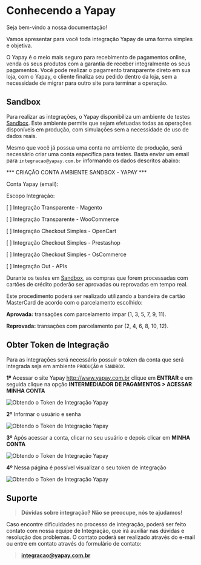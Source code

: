 # Conhecendo a Yapay


Seja bem-vindo a nossa documentação!

Vamos apresentar para você toda integração Yapay de uma forma simples e objetiva.

O Yapay é o meio mais seguro para recebimento de pagamentos online, venda os seus produtos com a garantia de receber integralmente os seus pagamentos. Você pode realizar o pagamento transparente direto em sua loja, com o Yapay, o cliente finaliza seu pedido dentro da loja, sem a necessidade de migrar para outro site para terminar a operação.

## Sandbox

Para realizar as integrações, o Yapay disponibiliza um ambiente de testes <a href="https://intermediador.sandbox.yapay.com.br/signin" target="_blank" class="linkPadraoVerde">Sandbox</a>. Este ambiente permite que sejam efetuadas todas as operações disponíveis em produção, com simulações sem a necessidade de uso de dados reais.

Mesmo que você já possua uma conta no ambiente de produção, será necessário criar uma conta específica para testes. Basta enviar um email para `integracao@yapay.com.br` informando os dados descritos abaixo:


<div id="form-content-button" class="form-traycheckout text-left clearfix center col-sm-6">

*** CRIAÇÃO CONTA AMBIENTE SANDBOX - YAPAY ***

 Conta Yapay (email): 
 
 Escopo Integração: 
 
 [ ] Integração Transparente - Magento
 
 [ ] Integração Transparente - WooCommerce
 
 
 [ ] Integração Checkout Simples - OpenCart
 
 [ ] Integração Checkout Simples - Prestashop
 
 [ ] Integração Checkout Simples - OsCommerce
 
 
 [ ] Integração Out - APIs

</div> 



Durante os testes em <a href="https://intermediador.sandbox.yapay.com.br/signin" target="_blank" class="linkPadraoVerde">Sandbox</a>, as compras que forem processadas com cartões de crédito poderão ser aprovadas ou reprovadas em tempo real. 

Este procedimento poderá ser realizado utilizando a bandeira de cartão MasterCard de acordo com o parcelamento escolhido: 

**Aprovada:** transações com parcelamento ímpar (1, 3, 5, 7, 9, 11). 


**Reprovada:** transações com parcelamento par (2, 4, 6, 8, 10, 12).


## Obter Token de Integração

Para as integrações será necessário possuir o token da conta que será integrada seja em ambiente `PRODUÇÃO` e `SANDBOX`.


**1º** Acessar o site Yapay <a href="http://www.yapay.com.br" target="_blank" class="linkPadraoVerde">http://www.yapay.com.br</a> clique em **ENTRAR** e em seguida clique na opção **INTERMEDIADOR DE PAGAMENTOS > ACESSAR MINHA CONTA**

![Obtendo o Token de Integração Yapay](/images/ObterToken0.png "Obtendo o Token de Integração Yapay")


**2º** Informar o usuário e senha

![Obtendo o Token de Integração Yapay](/images/ObterToken00.png "Obtendo o Token de Integração Yapay")


**3º** Após acessar a conta, clicar no seu usuário e depois clicar em **MINHA CONTA**

![Obtendo o Token de Integração Yapay](/images/ObterToken.png "Obtendo o Token de Integração Yapay")

**4º** Nessa página é possível visualizar o seu token de integração

![Obtendo o Token de Integração Yapay](/images/ObterToken2.png "Obtendo o Token de Integração Yapay")



## Suporte


> **Dúvidas sobre integração? Não se preocupe, nós te ajudamos!**


Caso encontre dificuldades no processo de integração, poderá ser feito contato com nossa equipe de Integração, que irá auxiliar nas dúvidas e resolução dos problemas. O contato poderá ser realizado através do e-mail ou entre em contato através do formulário de contato:

> **integracao@yapay.com.br**


